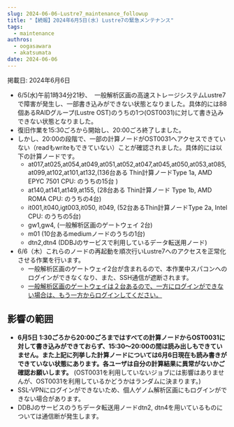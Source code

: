 ```yaml
---
slug: 2024-06-06-Lustre7_maintenance_followup
title: "【続報】2024年6月5日(水) Lustre7の緊急メンテナンス"
tags:
  - maintenance
authros:
  - oogasawara
  - akatsumata
date: 2024-06-06
---
```


掲載日: 2024年6月6日


- 6/5(水)午前1時34分21秒、  一般解析区画の高速ストレージシステムLustre7で障害が発生し、一部書き込みができない状態となりました。具体的には88個あるRAIDグループ(Lustre OST)のうちの1つ(OST0031)に対して書き込みできない状態となりました。
- 復旧作業を15:30ごろから開始し、20:00ごろ終了しました。
- しかし、20:00の段階で、一部の計算ノードがOST0031へアクセスできていない（readもwriteもできていない）ことが確認されました。具体的には以下の計算ノードです。
    - at017,at025,at054,at049,at051,at052,at047,at045,at050,at053,at085,at099,at102,at101,at132,(136台ある Thin計算ノードType 1a, AMD EPYC 7501 CPU: のうちの15台 )
    - at140,at141,at149,at155, (28台ある Thin計算ノード Type 1b, AMD ROMA CPU: のうちの4台)
    - it001,it040,igt003,it050, it049, (52台あるThin計算ノードType 2a, Intel CPU: のうちの5台)
    - gw1,gw4, (一般解析区画のゲートウェイ 2台)
    - m01 (10台あるmediumノードのうちの1台)
    - dtn2,dtn4 (DDBJのサービスで利用しているデータ転送用ノード)
- 6/6（木）これらのノードの再起動を順次行いLustre7へのアクセスを正常化させる作業を行います。
    - 一般解析区画のゲートウェイ2台が含まれるので、本作業中スパコンへのログインができなくなり、また、SSH通信が遮断されます。
    - [一般解析区画のゲートウェイは２台あるので、一方にログインができない場合は、もう一方からログインしてください。](/general_analysis_division/ga_login#two-gateways)


## 影響の範囲
-  **6月5日 1:30ごろから20:00ごろまではすべての計算ノードからOST0031に対して書き込みができておらず、15:30～20:00の間は読み出しもできていません。また上記に列挙した計算ノードについては6月6日現在も読み書きができていない状態にあります。各ユーザは自分の計算結果に異常がないかご確認お願いします。** (OST0031を利用していないジョブには影響はありませんが、OST0031を利用しているかどうかはランダムに決まります。) 
- SSL-VPNにログインができないため、個人ゲノム解析区画にもログインができない場合があります。
- DDBJのサービスのうちデータ転送用ノードdtn2, dtn4を用いているものについては通信断が発生します。
